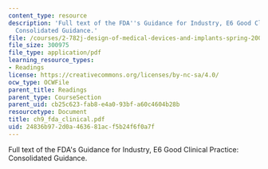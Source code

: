 ```yaml
---
content_type: resource
description: 'Full text of the FDA''s Guidance for Industry, E6 Good Clinical Practice:
  Consolidated Guidance.'
file: /courses/2-782j-design-of-medical-devices-and-implants-spring-2006/24836b972d0a463681acf5b24f6f0a7f_ch9_fda_clinical.pdf
file_size: 300975
file_type: application/pdf
learning_resource_types:
- Readings
license: https://creativecommons.org/licenses/by-nc-sa/4.0/
ocw_type: OCWFile
parent_title: Readings
parent_type: CourseSection
parent_uid: cb25c623-fab8-e4a0-93bf-a60c4604b28b
resourcetype: Document
title: ch9_fda_clinical.pdf
uid: 24836b97-2d0a-4636-81ac-f5b24f6f0a7f
---
```

Full text of the FDA's Guidance for Industry, E6 Good Clinical Practice: Consolidated Guidance.